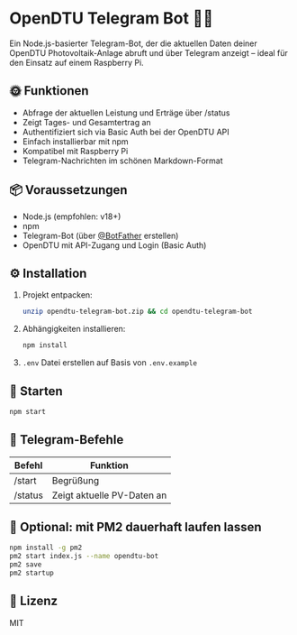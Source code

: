 # OpenDTU Telegram Bot 📡🤖

Ein Node.js-basierter Telegram-Bot, der die aktuellen Daten deiner OpenDTU Photovoltaik-Anlage abruft und über Telegram anzeigt – ideal für den Einsatz auf einem Raspberry Pi.

## 🌞 Funktionen

- Abfrage der aktuellen Leistung und Erträge über /status
- Zeigt Tages- und Gesamtertrag an
- Authentifiziert sich via Basic Auth bei der OpenDTU API
- Einfach installierbar mit npm
- Kompatibel mit Raspberry Pi
- Telegram-Nachrichten im schönen Markdown-Format

## 📦 Voraussetzungen

- Node.js (empfohlen: v18+)
- npm
- Telegram-Bot (über [@BotFather](https://t.me/BotFather) erstellen)
- OpenDTU mit API-Zugang und Login (Basic Auth)

## ⚙️ Installation

1. Projekt entpacken:
   ```bash
   unzip opendtu-telegram-bot.zip && cd opendtu-telegram-bot
   ```

2. Abhängigkeiten installieren:
   ```bash
   npm install
   ```

3. `.env` Datei erstellen auf Basis von `.env.example`

## 🚀 Starten

```bash
npm start
```

## 📱 Telegram-Befehle

| Befehl    | Funktion                          |
|-----------|-----------------------------------|
| /start    | Begrüßung                         |
| /status   | Zeigt aktuelle PV-Daten an        |

## 🔁 Optional: mit PM2 dauerhaft laufen lassen

```bash
npm install -g pm2
pm2 start index.js --name opendtu-bot
pm2 save
pm2 startup
```

## 📜 Lizenz

MIT
